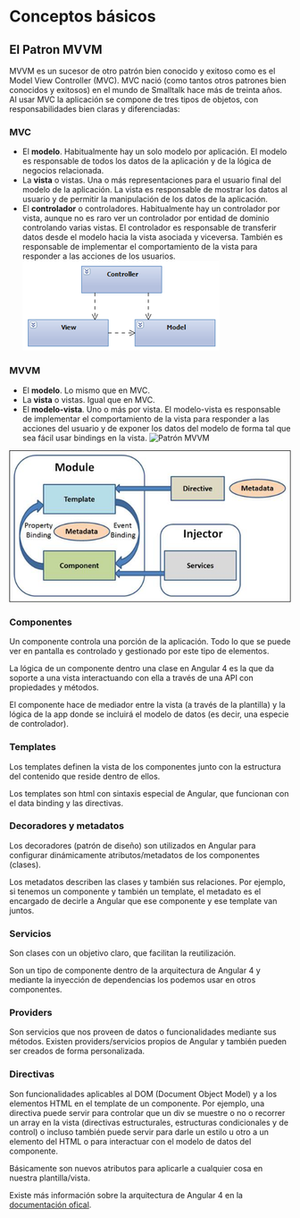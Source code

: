 # Conceptos básicos

## El Patron MVVM

MVVM es un sucesor de otro patrón bien conocido y exitoso como es el Model View Controller (MVC). MVC nació (como tantos otros patrones bien conocidos y exitosos) en el mundo de Smalltalk hace más de treinta años. Al usar MVC la aplicación se compone de tres tipos de objetos, con responsabilidades bien claras y diferenciadas:

### MVC
* El **modelo**. Habitualmente hay un solo modelo por aplicación. El modelo es responsable de todos los datos de la aplicación y de la lógica de negocios relacionada.
* La **vista** o vistas. Una o más representaciones para el usuario final del modelo de la aplicación. La vista es responsable de mostrar los datos al usuario y de permitir la manipulación de los datos de la aplicación.
* El **controlador** o controladores. Habitualmente hay un controlador por vista, aunque no es raro ver un controlador por entidad de dominio controlando varias vistas. El controlador es responsable de transferir datos desde el modelo hacia la vista asociada y viceversa. También es responsable de implementar el comportamiento de la vista para responder a las acciones de los usuarios.
![Patrón MVC](https://raw.githubusercontent.com/DeybeeCZ/rp_capa/master/Conceptos/img/mvc.png)

### MVVM
* El **modelo**. Lo mismo que en MVC.
* La **vista** o vistas. Igual que en MVC.
* El **modelo-vista**. Uno o más por vista. El modelo-vista es responsable de implementar el comportamiento de la vista para responder a las acciones del usuario y de exponer los datos del modelo de forma tal que sea fácil usar bindings en la vista.
![Patrón MVVM](https://raw.githubusercontent.com/DeybeeCZ/rp_capa/master/Conceptos/img/mvvc.png)


![Arquitectura de Angular 4](https://raw.githubusercontent.com/DeybeeCZ/rp_capa/master/Conceptos/img/angular4-arch.jpg)

### Componentes

Un componente controla una porción de la aplicación. Todo lo que se puede ver en pantalla es controlado y gestionado por este tipo de elementos.

La lógica de un componente dentro una clase en Angular 4 es la que da soporte a una vista interactuando con ella a través de una API con propiedades y métodos.

El componente hace de mediador entre la vista (a través de la plantilla) y la lógica de la app donde se incluirá el modelo de datos (es decir, una especie de controlador).

### Templates

Los templates definen la vista de los componentes junto con la estructura del contenido que reside dentro de ellos.

Los templates son html con sintaxis especial de Angular, que funcionan con el data binding y las directivas.

### Decoradores y metadatos

Los decoradores (patrón de diseño) son utilizados en Angular para configurar dinámicamente atributos/metadatos de los componentes (clases).

Los metadatos describen las clases y también sus relaciones. Por ejemplo, si tenemos un componente y también un template, el metadato es el encargado de decirle a Angular que ese componente y ese template van juntos.

### Servicios

Son clases con un objetivo claro, que facilitan la reutilización.

Son un tipo de componente dentro de la arquitectura de Angular 4 y mediante la inyección de dependencias los podemos usar en otros componentes.

### Providers

Son servicios que nos proveen de datos o funcionalidades mediante sus métodos. Existen providers/servicios
propios de Angular y también pueden ser creados de forma personalizada.

### Directivas

Son funcionalidades aplicables al DOM (Document Object Model) y a los elementos HTML en el template de un componente. Por ejemplo, una directiva puede servir para controlar que un div se muestre o no o recorrer un array en la vista (directivas estructurales, estructuras condicionales y de control) o incluso también puede servir para darle un estilo u otro a un elemento del HTML o para interactuar con el modelo de datos del componente.

Básicamente son nuevos atributos para aplicarle a cualquier cosa en nuestra plantilla/vista.

Existe más información sobre la arquitectura de Angular 4 en la [documentación ofical](https://angular.io/guide/architecture).
